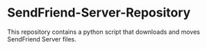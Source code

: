 # SendFriend-Server-Repository
This repository contains a python script that downloads and moves SendFriend Server files. 
